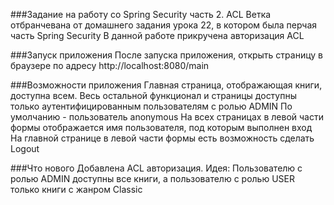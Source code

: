 ###Задание на работу со Spring Security часть 2. ACL
Ветка отбранчевана от домашнего задания урока 22,
в котором была перчая часть Spring Security
В данной работе прикручена авторизация ACL

###Запуск приложения
После запуска приложения, открыть страницу в браузере по адресу
http://localhost:8080/main

###Возможности приложения
Главная страница, отображающая книги, доступна всем. 
Весь остальной функционал и страницы доступны только аутентифицированным пользователям с ролью ADMIN
По умолчанию - пользователь anonymous
На всех страницах в левой части формы отображается имя пользователя, под которым выполнен вход
На главной странице в левой части формы есть возможность сделать Logout

###Что нового
Добавлена ACL авторизация. 
Идея: Пользователю c ролью ADMIN доступны все книги, 
    а пользователю с ролью USER только книги с жанром Classic